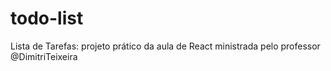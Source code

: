 # todo-list
Lista de Tarefas: projeto prático da aula de React ministrada pelo professor @DimitriTeixeira
